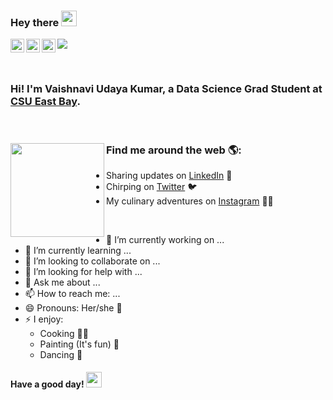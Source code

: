 ### **Hey there** <img src="https://media.giphy.com/media/hvRJCLFzcasrR4ia7z/giphy.gif" width="25px">


<a href="https://discord.gg/JFHjnQwH">
  <img align="left" alt="Vaishnavi's Discord" width="22px" src="https://raw.githubusercontent.com/peterthehan/peterthehan/master/assets/discord.svg" />
</a>
<a href="https://twitter.com/vaishnavi_uk">
  <img align="left" alt="Vaishnavi Udaya Kumar | Twitter" width="22px" src="https://raw.githubusercontent.com/peterthehan/peterthehan/master/assets/twitter.svg" />
</a>
<a href="https://www.linkedin.com/in/vaishnavi-udaya-kumar/">
  <img align="left" alt="Vaishnavi's LinkedIN" width="22px" src="https://raw.githubusercontent.com/peterthehan/peterthehan/master/assets/linkedin.svg" />
</a>

![](https://visitor-badge.glitch.me/badge?page_id=vaishetty.vaishetty)

<br />

### Hi! I'm Vaishnavi Udaya Kumar, a Data Science Grad Student at [CSU East Bay](https://twitter.com/CalStateEastBay).

  
<br />

  ### Find me around the web 🌎: <a href="https://github.com/sponsors/M0nica"><img align="left" width="150" height="150" src="https://github.com/M0nica/M0nica/blob/main/octomonica/m0nica-octocat-rotating.gif?raw=true"></a>
- Sharing updates on <a href="https://www.linkedin.com/in/vaishnavi-udaya-kumar/">LinkedIn</a> 💼
- Chirping on <a href="https://twitter.com/vaishnavi_uk"> Twitter</a> 🐦
- My culinary adventures on <a href="https://www.instagram.com/kitchen.apprentice/">Instagram</a> 🧑‍🍳
  
<br />

- 🔭 I’m currently working on ...
- 🌱 I’m currently learning ...
- 👯 I’m looking to collaborate on ...
- 🤔 I’m looking for help with ...
- 💬 Ask me about ...
- 📫 How to reach me: ...
- 😄 Pronouns: Her/she 👩
- ⚡ I enjoy: 
  * Cooking 🧑‍🍳
  * Painting (It's fun) 🎨
  * Dancing 💃
  
  
#### Have a good day! <img src="https://media.giphy.com/media/hvRJCLFzcasrR4ia7z/giphy.gif" width="25px">
